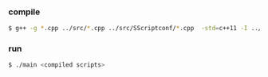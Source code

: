 ### compile
```bash
$ g++ -g *.cpp ../src/*.cpp ../src/SScriptconf/*.cpp  -std=c++11 -I ../src -I ../src/SScriptconf -o main
```

### run
```bash
$ ./main <compiled scripts>
```
